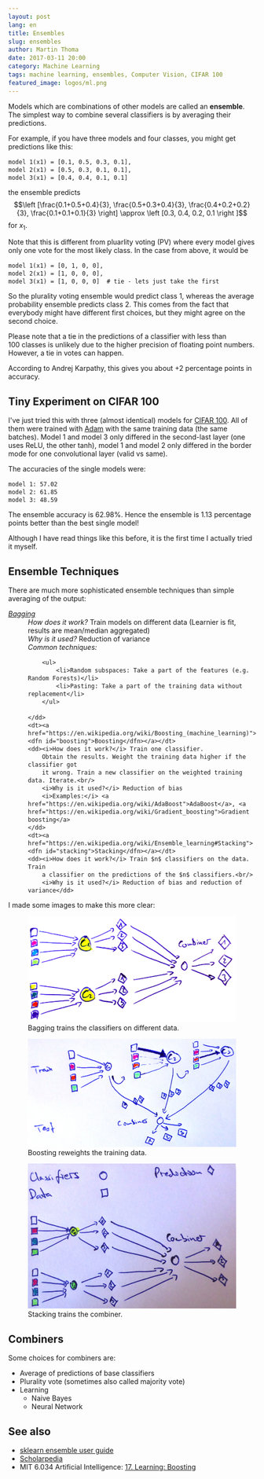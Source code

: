 ```yaml
---
layout: post
lang: en
title: Ensembles
slug: ensembles
author: Martin Thoma
date: 2017-03-11 20:00
category: Machine Learning
tags: machine learning, ensembles, Computer Vision, CIFAR 100
featured_image: logos/ml.png
---
```

Models which are combinations of other models are called an **ensemble**.
The simplest way to combine several classifiers is by averaging their predictions.

For example, if you have three&nbsp;models and four&nbsp;classes, you might get
predictions like this:

```text
model 1(x1) = [0.1, 0.5, 0.3, 0.1],
model 2(x1) = [0.5, 0.3, 0.1, 0.1],
model 3(x1) = [0.4, 0.4, 0.1, 0.1]
```

the ensemble predicts
$$\left [\frac{0.1+0.5+0.4}{3}, \frac{0.5+0.3+0.4}{3}, \frac{0.4+0.2+0.2}{3}, \frac{0.1+0.1+0.1}{3} \right] \approx \left [0.3, 0.4, 0.2, 0.1 \right ]$$ for $x_1$.

Note that this is different from pluarlity voting (PV) where every model gives
only one vote for the most likely class. In the case from above, it would be

```text
model 1(x1) = [0, 1, 0, 0],
model 2(x1) = [1, 0, 0, 0],
model 3(x1) = [1, 0, 0, 0]  # tie - lets just take the first
```

So the plurality voting ensemble would predict class&nbsp;1, whereas the
average probability ensemble predicts class&nbsp;2. This comes from the fact
that everybody might have different first choices, but they might agree on the
second choice.

Please note that a tie in the predictions of a classifier with less than
100&nbsp;classes is unlikely due to the higher precision of floating point
numbers. However, a tie in votes can happen.

According to Andrej Karpathy, this gives you about +2 percentage points in
accuracy.


## Tiny Experiment on CIFAR 100

I've just tried this with three (almost identical) models for <a href="https://www.cs.toronto.edu/~kriz/cifar.html">CIFAR&nbsp;100</a>. All of
them were trained with <a href="https://arxiv.org/abs/1412.6980">Adam</a> with
the same training data (the same batches). Model 1 and model 3 only differed in
the second-last layer (one uses ReLU, the other tanh), model 1 and model 2 only
differed in the border mode for one convolutional layer (valid vs same).

The accuracies of the single models were:

```text
model 1: 57.02
model 2: 61.85
model 3: 48.59
```

The ensemble accuracy is 62.98%. Hence the ensemble is 1.13 percentage points
better than the best single model!

Although I have read things like this before, it is the first time I actually
tried it myself.


## Ensemble Techniques

There are much more sophisticated ensemble techniques than simple averaging of
the output:

<dl>
    <dt><a href="https://en.wikipedia.org/wiki/Bootstrap_aggregating"><dfn id="bagging">Bagging</dfn></a></dt>
    <dd><i>How does it work?</i> Train models on different data
        (Learnier is fit, results are mean/median aggregated)<br/>
        <i>Why is it used?</i> Reduction of variance<br/>
        <i>Common techniques:</i>

        <ul>
            <li>Random subspaces: Take a part of the features (e.g. Random Forests)</li>
            <li>Pasting: Take a part of the training data without replacement</li>
        </ul>

    </dd>
    <dt><a href="https://en.wikipedia.org/wiki/Boosting_(machine_learning)"><dfn id="boosting">Boosting</dfn></a></dt>
    <dd><i>How does it work?</i> Train one classifier.
        Obtain the results. Weight the training data higher if the classifier got
        it wrong. Train a new classifier on the weighted training data. Iterate.<br/>
        <i>Why is it used?</i> Reduction of bias
        <i>Examples:</i> <a href="https://en.wikipedia.org/wiki/AdaBoost">AdaBoost</a>, <a href="https://en.wikipedia.org/wiki/Gradient_boosting">Gradient boosting</a>
    </dd>
    <dt><a href="https://en.wikipedia.org/wiki/Ensemble_learning#Stacking"><dfn id="stacking">Stacking</dfn></a></dt>
    <dd><i>How does it work?</i> Train $n$ classifiers on the data. Train
        a classifier on the predictions of the $n$ classifiers.<br/>
        <i>Why is it used?</i> Reduction of bias and reduction of variance</dd>
</dl>

I made some images to make this more clear:

<figure class="wp-caption aligncenter img-thumbnail">
    <img src="../images/2017/03/bagging.jpg" alt="Bagging" style="width:512px;"/>
    <figcaption class="text-center">Bagging trains the classifiers on different data.</figcaption>
</figure>

<figure class="wp-caption aligncenter img-thumbnail">
    <img src="../images/2017/03/boosting.jpg" alt="Boosting reweights the training data" style="width:512px;"/>
    <figcaption class="text-center">Boosting reweights the training data.</figcaption>
</figure>

<figure class="wp-caption aligncenter img-thumbnail">
    <img src="../images/2017/03/stacking.jpg" alt="Stacking" style="width:512px;"/>
    <figcaption class="text-center">Stacking trains the combiner.</figcaption>
</figure>



## Combiners

Some choices for combiners are:

* Average of predictions of base classifiers
* Plurality vote (sometimes also called majority vote)
* Learning
    * Naive Bayes
    * Neural Network


## See also

* [sklearn ensemble user guide](http://scikit-learn.org/stable/modules/ensemble.html)
* [Scholarpedia](http://www.scholarpedia.org/article/Ensemble_learning)
* MIT 6.034 Artificial Intelligence: [17. Learning: Boosting](https://www.youtube.com/watch?v=UHBmv7qCey4)
